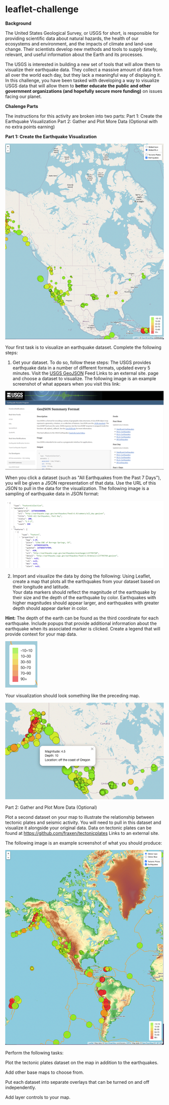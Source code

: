 # leaflet-challenge

**Background**

The United States Geological Survey, or USGS for short, is responsible for providing scientific data about natural hazards, the health of our ecosystems and environment, and the impacts of climate and land-use change. Their scientists develop new methods and tools to supply timely, relevant, and useful information about the Earth and its processes.

The USGS is interested in building a new set of tools that will allow them to visualize their earthquake data. They collect a massive amount of data from all over the world each day, but they lack a meaningful way of displaying it. In this challenge, you have been tasked with developing a way to visualize USGS data that will allow them to **better educate the public and other government organizations (and hopefully secure more funding)** on issues facing our planet.

**Chalenge Parts**

The instructions for this activity are broken into two parts:
Part 1: Create the Earthquake Visualization
Part 2: Gather and Plot More Data (Optional with no extra points earning)

**Part 1: Create the Earthquake Visualization**

![This is an image](https://github.com/cjallow01/leaflet-challenge/blob/main/images/p1-globalblue.png)




Your first task is to visualize an earthquake dataset. Complete the following steps:
1. Get your dataset. To do so, follow these steps:
  The USGS provides earthquake data in a number of different formats, updated every 5 minutes. 
    Visit the [USGS GeoJSON](https://earthquake.usgs.gov/earthquakes/feed/v1.0/geojson.php) Feed Links to an external site. page and  choose a dataset to visualize. 
      The following image is an example screenshot of what appears when you visit this link:


![This is an image](https://github.com/cjallow01/leaflet-challenge/blob/main/images/3-Data.png)

When you click a dataset (such as "All Earthquakes from the Past 7 Days"), you will be given a JSON representation of that data. Use the URL of this JSON to pull in the data for the visualization. The following image is a sampling of earthquake data in JSON format:

![This is an image](https://github.com/cjallow01/leaflet-challenge/blob/main/images/JSON.png)

2. Import and visualize the data by doing the following:
  Using Leaflet, create a map that plots all the earthquakes from your dataset based on their longitude and latitude.    
  Your data markers should reflect the magnitude of the earthquake by their size and the depth of the earthquake by color. Earthquakes
  with higher magnitudes should appear larger, and earthquakes with greater depth should appear darker in color.

**Hint:** The depth of the earth can be found as the third coordinate for each earthquake.
  Include popups that provide additional information about the earthquake when its associated marker is clicked.
  Create a legend that will provide context for your map data.
  
  ![This is an image](https://github.com/cjallow01/leaflet-challenge/blob/main/images/legen.png)
  
  Your visualization should look something like the preceding map.

![This is an image](https://github.com/cjallow01/leaflet-challenge/blob/main/images/popup.png)

Part 2: Gather and Plot More Data (Optional) 

Plot a second dataset on your map to illustrate the relationship between tectonic plates and seismic activity. You will need to pull in this dataset and visualize it alongside your original data. Data on tectonic plates can be found at https://github.com/fraxen/tectonicplates Links to an external site.

The following image is an example screenshot of what you should produce:

![This is an image](https://github.com/cjallow01/leaflet-challenge/blob/main/images/p2-global.png)

Perform the following tasks:

  Plot the tectonic plates dataset on the map in addition to the earthquakes.
  
  Add other base maps to choose from.
  
  Put each dataset into separate overlays that can be turned on and off independently.
  
  Add layer controls to your map.
